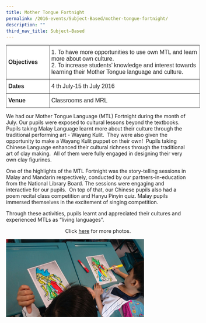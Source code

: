 ```yaml
---
title: Mother Tongue Fortnight
permalink: /2016-events/Subject-Based/mother-tongue-fortnight/
description: ""
third_nav_title: Subject–Based
---
```

<style type="text/css">
.tg  {border-collapse:collapse;border-spacing:0;margin:0px auto;}
.tg td{border-color:black;border-style:solid;border-width:1px;font-family:Arial, sans-serif;font-size:14px;
  overflow:hidden;padding:10px 5px;word-break:normal;}
.tg th{border-color:black;border-style:solid;border-width:1px;font-family:Arial, sans-serif;font-size:14px;
  font-weight:normal;overflow:hidden;padding:10px 5px;word-break:normal;}
.tg .tg-ejbf{background-color:#FFF;border-color:inherit;color:#222;font-size:16px;text-align:left;vertical-align:top}
.tg .tg-x4x2{background-color:#FFF;border-color:inherit;color:#222;font-size:16px;font-weight:bold;text-align:left;
  vertical-align:middle}
</style>
<table class="tg" style="undefined;table-layout: fixed; width: 531px">
<colgroup>
<col style="width: 118px">
<col style="width: 413px">
</colgroup>
<tbody>
  <tr>
    <td class="tg-x4x2">Objectives</td>
    <td class="tg-ejbf">1.      To have more opportunities to use own <span style="color:#222;background-color:transparent"> MTL </span> and learn more about own culture.<br>2.      To increase students’ knowledge and interest towards learning their Mother Tongue language and culture.</td>
  </tr>
  <tr>
    <td class="tg-x4x2">Dates</td>
    <td class="tg-ejbf">4 th  July-15 th  July 2016</td>
  </tr>
  <tr>
    <td class="tg-x4x2">Venue</td>
    <td class="tg-ejbf">Classrooms and MRL</td>
  </tr>
</tbody>
</table>

We had our Mother Tongue Language (MTL) Fortnight during the month of July. Our pupils were exposed to cultural lessons beyond the textbooks. Pupils taking Malay Language learnt more about their culture through the traditional performing art - Wayang Kulit.  They were also given the opportunity to make a Wayang Kulit puppet on their own!  Pupils taking Chinese Language enhanced their cultural richness through the traditional art of clay making.  All of them were fully engaged in designing their very own clay figurines. 

  

One of the highlights of the MTL Fortnight was the story-telling sessions in Malay and Mandarin respectively, conducted by our partners-in-education from the National Library Board. The sessions were engaging and interactive for our pupils.  On top of that, our Chinese pupils also had a poem recital class competition and Hanyu Pinyin quiz. Malay pupils immersed themselves in the excitement of singing competition. 

  

Through these activities, pupils learnt and appreciated their cultures and experienced MTLs as “living languages”. 

  

<center>Click <a href="https://flic.kr/s/aHskEYkmsA">here</a> for more photos.</center>

<img src="/images/2016%20MTL%20Fortnight.jpeg" 
     style="width:75%">